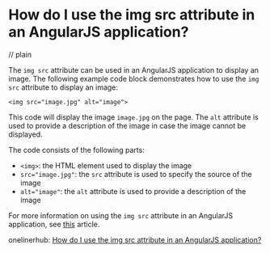 # How do I use the img src attribute in an AngularJS application?
// plain

The `img src` attribute can be used in an AngularJS application to display an image. The following example code block demonstrates how to use the `img src` attribute to display an image:

```
<img src="image.jpg" alt="image">
```

This code will display the image `image.jpg` on the page. The `alt` attribute is used to provide a description of the image in case the image cannot be displayed.

The code consists of the following parts:
- `<img>`: the HTML element used to display the image
- `src="image.jpg"`: the `src` attribute is used to specify the source of the image
- `alt="image"`: the `alt` attribute is used to provide a description of the image

For more information on using the `img src` attribute in an AngularJS application, see [this](https://www.w3schools.com/tags/att_img_src.asp) article.

onelinerhub: [How do I use the img src attribute in an AngularJS application?](https://onelinerhub.com/angularjs/how-do-i-use-the-img-src-attribute-in-an-angularjs-application)